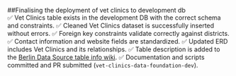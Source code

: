 
##Finalising the deployment of vet clinics to development db   
 ✅ Vet Clinics table exists in the development DB with the correct schema and constraints.
 ✅  Cleaned Vet Clinics dataset is successfully inserted without errors.
 ✅  Foreign key constraints validate correctly against districts.
 ✅  Contact information and website fields are standardized.
 ✅ Updated ERD includes Vet Clinics and its relationships.
 ✅ Table description is added to the  [Berlin Data Source table info wiki](https://github.com/webeet-io/layered-populate-data-pool-da/wiki/Layered-DB-:-Berlin-Data-Source-table-info).
 ✅  Documentation and scripts committed and PR submitted (`vet-clinics-data-foundation-dev`).